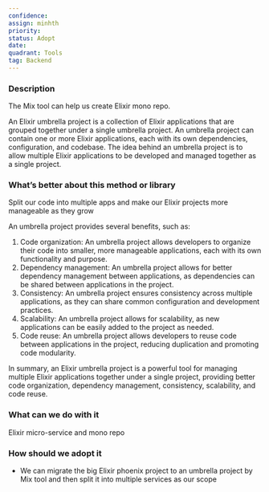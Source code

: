 ```yaml
---
confidence: 
assign: minhth
priority: 
status: Adopt
date: 
quadrant: Tools
tag: Backend
---
```


<!-- table_of_contents a8405ec3-075b-4613-9edc-173a7532d245 -->

### Description

The Mix tool can help us create Elixir mono repo.

An Elixir umbrella project is a collection of Elixir applications that are grouped together under a single umbrella project. An umbrella project can contain one or more Elixir applications, each with its own dependencies, configuration, and codebase. The idea behind an umbrella project is to allow multiple Elixir applications to be developed and managed together as a single project.

### What’s better about this method or library

Split our code into multiple apps and make our Elixir projects more manageable as they grow

An umbrella project provides several benefits, such as:

1. Code organization: An umbrella project allows developers to organize their code into smaller, more manageable applications, each with its own functionality and purpose.
1. Dependency management: An umbrella project allows for better dependency management between applications, as dependencies can be shared between applications in the project.
1. Consistency: An umbrella project ensures consistency across multiple applications, as they can share common configuration and development practices.
1. Scalability: An umbrella project allows for scalability, as new applications can be easily added to the project as needed.
1. Code reuse: An umbrella project allows developers to reuse code between applications in the project, reducing duplication and promoting code modularity.

In summary, an Elixir umbrella project is a powerful tool for managing multiple Elixir applications together under a single project, providing better code organization, dependency management, consistency, scalability, and code reuse.

### What can we do with it

Elixir micro-service and mono repo

### How should we adopt it

* We can migrate the big Elixir phoenix project to an umbrella project by Mix tool and then split it into multiple services as our scope

<!-- child_database 640fefdb-5832-48e5-bc70-f3470960021c -->

